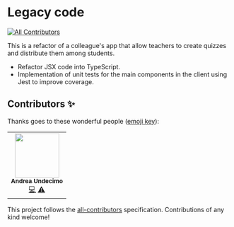 # Legacy code
<!-- ALL-CONTRIBUTORS-BADGE:START - Do not remove or modify this section -->
[![All Contributors](https://img.shields.io/badge/all_contributors-1-orange.svg?style=flat-square)](#contributors-)
<!-- ALL-CONTRIBUTORS-BADGE:END -->

This is a refactor of a colleague's app that allow teachers to create quizzes and distribute them among students.

- Refactor JSX code into TypeScript.
- Implementation of unit tests for the main components in the client using Jest to improve coverage.

## Contributors ✨

Thanks goes to these wonderful people ([emoji key](https://allcontributors.org/docs/en/emoji-key)):

<!-- ALL-CONTRIBUTORS-LIST:START - Do not remove or modify this section -->
<!-- prettier-ignore-start -->
<!-- markdownlint-disable -->
<table>
  <tr>
    <td align="center"><a href="https://www.linkedin.com/in/andreaundecimo/"><img src="https://avatars.githubusercontent.com/u/63156873?v=4?s=100" width="100px;" alt=""/><br /><sub><b>Andrea Undecimo</b></sub></a><br /><a href="https://github.com/obi-wil/legacy-code/commits?author=AndreaUndecimo" title="Code">💻</a> <a href="https://github.com/obi-wil/legacy-code/commits?author=AndreaUndecimo" title="Tests">⚠️</a></td>
  </tr>
</table>

<!-- markdownlint-restore -->
<!-- prettier-ignore-end -->

<!-- ALL-CONTRIBUTORS-LIST:END -->

This project follows the [all-contributors](https://github.com/all-contributors/all-contributors) specification. Contributions of any kind welcome!
